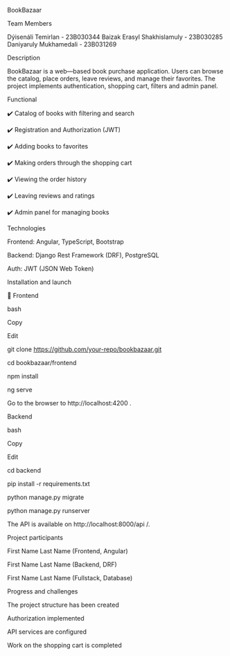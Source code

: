 BookBazaar

Team Members

Dýisenáli Temirlan - 23B030344
Baizak Erasyl Shakhislamuly - 23B030285
Daniyaruly Mukhamedali - 23B031269

Description

BookBazaar is a web—based book purchase application. Users can browse the catalog, place orders, leave reviews, and manage their favorites. The project implements authentication, shopping cart, filters and admin panel.

Functional

✔️ Catalog of books with filtering and search

✔️ Registration and Authorization (JWT)

✔️ Adding books to favorites

✔️ Making orders through the shopping cart

✔️ Viewing the order history

✔️ Leaving reviews and ratings

✔️ Admin panel for managing books


Technologies

Frontend: Angular, TypeScript, Bootstrap

Backend: Django Rest Framework (DRF), PostgreSQL


Auth: JWT (JSON Web Token)

Installation and launch

🔧 Frontend

bash

Copy

Edit

git clone https://github.com/your-repo/bookbazaar.git

cd bookbazaar/frontend

npm install

ng serve

Go to the browser to http://localhost:4200 .


Backend

bash

Copy

Edit

cd backend

pip install -r requirements.txt

python manage.py migrate

python manage.py runserver

The API is available on http://localhost:8000/api /.

Project participants

First Name Last Name (Frontend, Angular)

First Name Last Name (Backend, DRF)

First Name Last Name (Fullstack, Database)

Progress and challenges

 The project structure has been created

 Authorization implemented

 API services are configured

 Work on the shopping cart is completed
